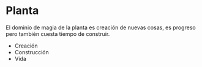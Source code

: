 # Planta

El dominio de magia de la planta es creación de nuevas cosas, es progreso pero también cuesta tiempo  de construir.

- Creación
- Construcción
- Vida
